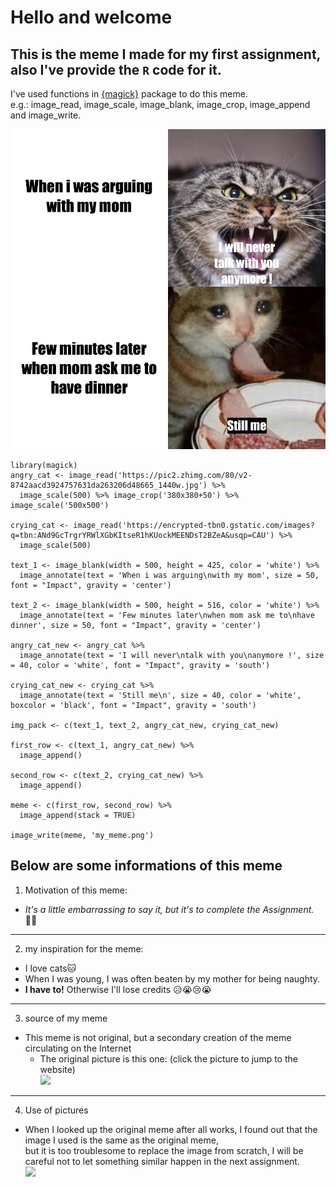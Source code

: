 # Hello and welcome

## This is the meme I made for my first assignment, also I've provide the `R` code for it.

I've used functions in [{magick}](https://cran.r-project.org/web/packages/magick/vignettes/intro.html) package to do this meme.  
e.g.: image_read, image_scale, image_blank, image_crop, image_append and image_write.

![meme](my_meme.png)

```
library(magick)
angry_cat <- image_read('https://pic2.zhimg.com/80/v2-8742aacd3924757631da263206d48665_1440w.jpg') %>%
  image_scale(500) %>% image_crop('380x380+50') %>% image_scale('500x500')
  
crying_cat <- image_read('https://encrypted-tbn0.gstatic.com/images?q=tbn:ANd9GcTrgrYRWlXGbKItseR1hKUockMEENDsT2BZeA&usqp=CAU') %>%
  image_scale(500)

text_1 <- image_blank(width = 500, height = 425, color = 'white') %>%
  image_annotate(text = 'When i was arguing\nwith my mom', size = 50, font = "Impact", gravity = 'center')

text_2 <- image_blank(width = 500, height = 516, color = 'white') %>%
  image_annotate(text = 'Few minutes later\nwhen mom ask me to\nhave dinner', size = 50, font = "Impact", gravity = 'center')

angry_cat_new <- angry_cat %>%
  image_annotate(text = 'I will never\ntalk with you\nanymore !', size = 40, color = 'white', font = "Impact", gravity = 'south')

crying_cat_new <- crying_cat %>%
  image_annotate(text = 'Still me\n', size = 40, color = 'white', boxcolor = 'black', font = "Impact", gravity = 'south')

img_pack <- c(text_1, text_2, angry_cat_new, crying_cat_new)

first_row <- c(text_1, angry_cat_new) %>%
  image_append()
  
second_row <- c(text_2, crying_cat_new) %>%
  image_append()

meme <- c(first_row, second_row) %>%
  image_append(stack = TRUE)

image_write(meme, 'my_meme.png')

```


## Below are some informations of this meme
1. Motivation of this meme:
- *It's a little embarrassing to say it, but it's to complete the Assignment.* 🤷‍♂️

___
2. my inspiration for the meme:
- I love cats🐱
- When I was young, I was often beaten by my mother for being naughty.
- **I have to!** Otherwise I'll lose credits 😥😭😢😭  
___
3. source of my meme
- This meme is not original, but a secondary creation of the meme circulating on the Internet
  - The original picture is this one: (click the picture to jump to the website)  
  [<img src="https://i.redd.it/qplfk2eowfd11.jpg" width="400">](https://www.reddit.com/r/memes/comments/93n2y5/moms_hits_and_call_for_dinner/)
___
4. Use of pictures
- When I looked up the original meme after all works, I found out that the image I used is the same as the original meme,   
 but it is too troublesome to replace the image from scratch, I will be careful not to let something similar happen in the next assignment.  
 ![](https://encrypted-tbn0.gstatic.com/images?q=tbn:ANd9GcT2ui-iGRyxyp-wWhCPgNTS1GHz8TJIKYtM1Q&usqp=CAU)
